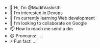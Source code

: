 - 👋 Hi, I’m @MuditVashisth
- 👀 I’m interested in Devops
- 🌱 I’m currently learning Web development
- 💞️ I’m looking to collaborate on Google
- 📫 How to reach me send a dm
- 😄 Pronouns: ...
- ⚡ Fun fact: ...

<!---
MuditVashisth/MuditVashisth is a ✨ special ✨ repository because its `README.md` (this file) appears on your GitHub profile.
You can click the Preview link to take a look at your changes.
--->
